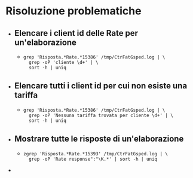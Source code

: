 # Risoluzione problematiche
- ## Elencare i client id delle Rate per un'elaborazione
	- ```shell
	  grep 'Risposta.*Rate.*15386' /tmp/CtrFatGsped.log | \
	  	grep -oP 'cliente \d+' | \
	  	sort -h | uniq
	  ```
- ## Elencare tutti i client id per cui non esiste una tariffa
	- ```shell
	  grep 'Risposta.*Rate.*15386' /tmp/CtrFatGsped.log | \
	  	grep -oP 'Nessuna tariffa trovata per cliente \d+' | \
	  	sort -h | uniq
	  ```
- ## Mostrare tutte le risposte di un'elaborazione
	- ```shell
	  zgrep 'Risposta.*Rate.*15393' /tmp/CtrFatGsped.log | \
	  	grep -oP 'Rate response":"\K.*' | sort -h | uniq
	  ```
-